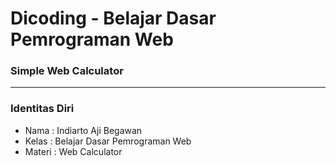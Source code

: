 # Dicoding - Belajar Dasar Pemrograman Web
### Simple Web Calculator

---
### Identitas Diri
- Nama : Indiarto Aji Begawan
- Kelas : Belajar Dasar Pemrograman Web
- Materi : Web Calculator
